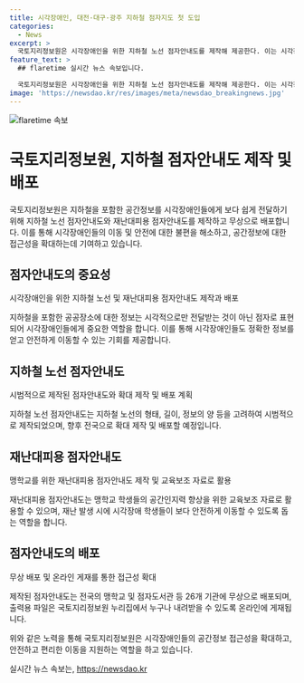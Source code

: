 ```yaml
---
title: 시각장애인, 대전·대구·광주 지하철 점자지도 첫 도입
categories:
  - News
excerpt: >
  국토지리정보원은 시각장애인을 위한 지하철 노선 점자안내도를 제작해 제공한다. 이는 시각장애인의 이동 편의를 지원하고 공간정보를 제공하는 것으로, 대전·대구·광주 등에서 시범 제작됐으며, 부산과 전국으로 확대할 예정이다. 또한 재난대피용 점자안내도도 제작해 시각장애 학생들의 안전한 이동을 돕는다. 국토지리정보원장은 시각장애인의 안전한 이동을 위해 다양한 지도를 제작할 계획이라 강조했다. (150자)
feature_text: >
  ## flaretime 실시간 뉴스 속보입니다.

  국토지리정보원은 시각장애인을 위한 지하철 노선 점자안내도를 제작해 제공한다. 이는 시각장애인의 이동 편의를 지원하고 공간정보를 제공하는 것으로, 대전·대구·광주 등에서 시범 제작됐으며, 부산과 전국으로 확대할 예정이다. 또한 재난대피용 점자안내도도 제작해 시각장애 학생들의 안전한 이동을 돕는다. 국토지리정보원장은 시각장애인의 안전한 이동을 위해 다양한 지도를 제작할 계획이라 강조했다. (150자)
image: 'https://newsdao.kr/res/images/meta/newsdao_breakingnews.jpg'
---
```


<p><img src="https://newsdao.kr/res/images/meta/newsdao_breakingnews.jpg" alt="flaretime 속보" /></p>

<h1>국토지리정보원, 지하철 점자안내도 제작 및 배포</h1>

<p>국토지리정보원은 지하철을 포함한 공간정보를 시각장애인들에게 보다 쉽게 전달하기 위해 지하철 노선 점자안내도와 재난대피용 점자안내도를 제작하고 무상으로 배포합니다. 이를 통해 시각장애인들의 이동 및 안전에 대한 불편을 해소하고, 공간정보에 대한 접근성을 확대하는데 기여하고 있습니다.</p>

<h2 data-ke-size="size26">점자안내도의 중요성</h2>

<p data-ke-size="size16">시각장애인을 위한 지하철 노선 및 재난대피용 점자안내도 제작과 배포</p>

<p>지하철을 포함한 공공장소에 대한 정보는 시각적으로만 전달받는 것이 아닌 점자로 표현되어 시각장애인들에게 중요한 역할을 합니다. 이를 통해 시각장애인들도 정확한 정보를 얻고 안전하게 이동할 수 있는 기회를 제공합니다.</p>

<h2 data-ke-size="size26">지하철 노선 점자안내도</h2>

<p data-ke-size="size16">시범적으로 제작된 점자안내도와 확대 제작 및 배포 계획</p>

<p>지하철 노선 점자안내도는 지하철 노선의 형태, 길이, 정보의 양 등을 고려하여 시범적으로 제작되었으며, 향후 전국으로 확대 제작 및 배포할 예정입니다.</p>

<h2 data-ke-size="size26">재난대피용 점자안내도</h2>

<p data-ke-size="size16">맹학교를 위한 재난대피용 점자안내도 제작 및 교육보조 자료로 활용</p>

<p>재난대피용 점자안내도는 맹학교 학생들의 공간인지력 향상을 위한 교육보조 자료로 활용할 수 있으며, 재난 발생 시에 시각장애 학생들이 보다 안전하게 이동할 수 있도록 돕는 역할을 합니다.</p>

<h2 data-ke-size="size26">점자안내도의 배포</h2>

<p data-ke-size="size16">무상 배포 및 온라인 게재를 통한 접근성 확대</p>

<p>제작된 점자안내도는 전국의 맹학교 및 점자도서관 등 26개 기관에 무상으로 배포되며, 출력용 파일은 국토지리정보원 누리집에서 누구나 내려받을 수 있도록 온라인에 게재됩니다.</p>

<p>위와 같은 노력을 통해 국토지리정보원은 시각장애인들의 공간정보 접근성을 확대하고, 안전하고 편리한 이동을 지원하는 역할을 하고 있습니다.</p>
실시간 뉴스 속보는, <a href="https://newsdao.kr" rel="dofollow">https://newsdao.kr</a>


